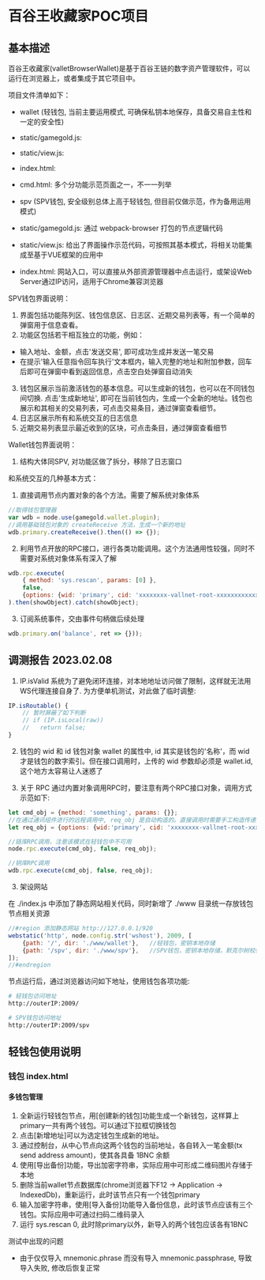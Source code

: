 # 百谷王收藏家POC项目

## 基本描述

百谷王收藏家(valletBrowserWallet)是基于百谷王链的数字资产管理软件，可以运行在浏览器上，或者集成于其它项目中。

项目文件清单如下：

- wallet (轻钱包, 当前主要运用模式, 可确保私钥本地保存，具备交易自主性和一定的安全性)
-   static/gamegold.js:
-   static/view.js:
-   index.html: 
-   cmd.html: 多个分功能示范页面之一，不一一列举

- spv (SPV钱包, 安全级别总体上高于轻钱包, 但目前仅做示范，作为备用运用模式)
-   static/gamegold.js: 通过 webpack-browser 打包的节点逻辑代码
-   static/view.js: 给出了界面操作示范代码，可按照其基本模式，将相关功能集成至基于VUE框架的应用中
-   index.html: 网站入口，可以直接从外部资源管理器中点击运行，或架设Web Server通过IP访问，适用于Chrome兼容浏览器

SPV钱包界面说明：
1. 界面包括功能陈列区、钱包信息区、日志区、近期交易列表等，有一个简单的弹窗用于信息查看。
2. 功能区包括若干相互独立的功能，例如：
- 输入地址、金额，点击'发送交易', 即可成功生成并发送一笔交易
- 在提示'输入任意指令回车执行'文本框内，输入完整的地址和附加参数，回车后即可在弹窗中看到返回信息，点击空白处弹窗自动消失
3. 钱包区展示当前激活钱包的基本信息。可以生成新的钱包，也可以在不同钱包间切换. 点击'生成新地址', 即可在当前钱包内，生成一个全新的地址。钱包也展示和其相关的交易列表，可点击交易条目，通过弹窗查看细节。
3. 日志区展示所有和系统交互的日志信息
4. 近期交易列表显示最近收到的区块，可点击条目，通过弹窗查看细节

Wallet钱包界面说明：
1. 结构大体同SPV, 对功能区做了拆分，移除了日志窗口

和系统交互的几种基本方式：

1. 直接调用节点内置对象的各个方法。需要了解系统对象体系
```js
//取得钱包管理器
var wdb = node.use(gamegold.wallet.plugin);
//调用基础钱包对象的 createReceive 方法，生成一个新的地址
wdb.primary.createReceive().then(() => {});
```

2. 利用节点开放的RPC接口，进行各类功能调用。这个方法通用性较强，同时不需要对系统对象体系有深入了解
```js
wdb.rpc.execute(
    { method: 'sys.rescan', params: [0] }, 
    false, 
    {options: {wid: 'primary', cid: 'xxxxxxxx-vallnet-root-xxxxxxxxxxxxxx'}}
).then(showObject).catch(showObject);
```

3. 订阅系统事件，交由事件句柄做后续处理
```js
wdb.primary.on('balance', ret => {}));
```

## 调测报告 2023.02.08

1. IP.isValid
系统为了避免闭环连接，对本地地址访问做了限制，这样就无法用WS代理连接自身了. 为方便单机测试，对此做了临时调整:
```js
IP.isRoutable() {
    // 暂时屏蔽了如下判断
    // if (IP.isLocal(raw))
    //   return false;
}
```

2. 钱包的 wid 和 id
钱包对象 wallet 的属性中, id 其实是钱包的'名称'，而 wid 才是钱包的数字索引。但在接口调用时，上传的 wid 参数却必须是 wallet.id, 这个地方太容易让人迷惑了

3. 关于 RPC
通过内置对象调用RPC时，要注意有两个RPC接口对象，调用方式示范如下:
```js
let cmd_obj = {method: 'something', params: {}};
//在通过通讯组件进行的远程调用中, req_obj 是自动构造的。直接调用时需要手工构造传递，否则将报错而无法执行命令
let req_obj = {options: {wid:'primary', cid: 'xxxxxxxx-vallnet-root-xxxxxxxxxxxxxx'}};

//链库RPC调用，注意该模式在轻钱包中不可用
node.rpc.execute(cmd_obj, false, req_obj);

//钥库RPC调用
wdb.rpc.execute(cmd_obj, false, req_obj);
```

3. 架设网站

在 ./index.js 中添加了静态网站相关代码，同时新增了 ./www 目录统一存放钱包节点相关资源

```js
//#region 添加静态网站 http://127.0.0.1/920
webstatic('http', node.config.str('wshost'), 2009, [
    {path: '/', dir: './www/wallet'},   //轻钱包，密钥本地存储
    {path: '/spv', dir: './www/spv'},   //SPV钱包，密钥本地存储，默克尔树校验交易
]);
//#endregion
```

节点运行后，通过浏览器访问如下地址，使用钱包各项功能:
```bash
# 轻钱包访问地址
http://outerIP:2009/

# SPV钱包访问地址
http://outerIP:2009/spv

```

## 轻钱包使用说明

### 钱包 index.html

#### 多钱包管理
1. 全新运行轻钱包节点，用[创建新的钱包]功能生成一个新钱包，这样算上primary一共有两个钱包。可以通过下拉框切换钱包
2. 点击[新增地址]可以为选定钱包生成新的地址。
3. 通过控制台，从中心节点向这两个钱包的当前地址，各自转入一笔金额(tx send address amount)，使其各具备 1BNC 余额
4. 使用[导出备份]功能，导出加密字符串，实际应用中可形成二维码图片存储于本地
4. 删除当前wallet节点数据库(chrome浏览器下F12 -> Application -> IndexedDb)，重新运行，此时该节点只有一个钱包primary
5. 输入加密字符串，使用[导入备份]功能导入备份信息，此时该节点应该有三个钱包。实际应用中可通过扫码二维码录入
6. 运行 sys.rescan 0, 此时除primary以外，新导入的两个钱包应该各有1BNC

测试中出现的问题
- 由于仅仅导入 mnemonic.phrase 而没有导入 mnemonic.passphrase, 导致导入失败, 修改后恢复正常

